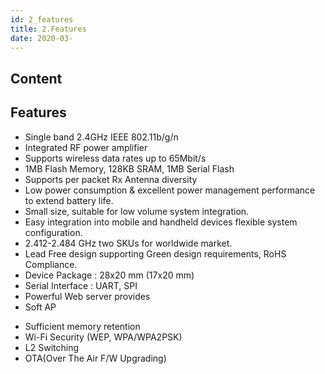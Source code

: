 ```yaml
---
id: 2_features
title: 2.Features
date: 2020-03-
---
```



## Content
## Features

  - Single band 2.4GHz IEEE 802.11b/g/n
  - Integrated RF power amplifier
  - Supports wireless data rates up to 65Mbit/s
  - 1MB Flash Memory, 128KB SRAM, 1MB Serial Flash 
  - Supports per packet Rx Antenna diversity
  - Low power consumption & excellent power management performance to
    extend battery life.
  - Small size, suitable for low volume system integration.
  - Easy integration into mobile and handheld devices flexible system
    configuration.
  - 2.412-2.484 GHz two SKUs for worldwide market.
  - Lead Free design supporting Green design requirements, RoHS
    Compliance.
  - Device Package : 28x20 mm (17x20 mm)
  - Serial Interface : UART, SPI
  - Powerful Web server provides
  - Soft AP

<!-- end list -->


   * Sufficient memory retention
   * Wi-Fi Security (WEP, WPA/WPA2PSK)
   * L2 Switching
   * OTA(Over The Air F/W Upgrading)

